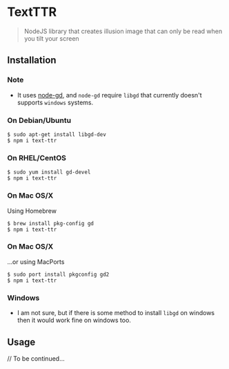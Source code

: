 # TextTTR

> NodeJS library that creates illusion image that can only be read when you tilt your screen

## Installation

### Note

- It uses [node-gd](https://github.com/y-a-v-a/node-gd), and `node-gd` require `libgd` that currently doesn't supports `windows` systems.

### On Debian/Ubuntu

```shell
$ sudo apt-get install libgd-dev
$ npm i text-ttr
```

### On RHEL/CentOS

```shell
$ sudo yum install gd-devel
$ npm i text-ttr
```

### On Mac OS/X

Using Homebrew

```shell
$ brew install pkg-config gd
$ npm i text-ttr
```

### On Mac OS/X

...or using MacPorts

```shell
$ sudo port install pkgconfig gd2
$ npm i text-ttr
```

### Windows

- I am not sure, but if there is some method to install `libgd` on windows then it would work fine on windows too.

## Usage

// To be continued...
